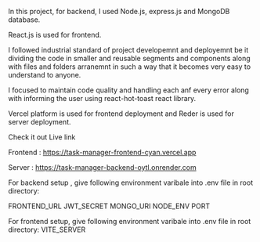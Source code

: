 
In this project, for backend, I used Node.js, express.js and MongoDB database. 

React.js is used for frontend. 

I followed industrial standard of project developemnt and deployemnt be it dividing the code in smaller and reusable segments and components along with files and folders arranemnt in such a way that it becomes very easy to 
understand to anyone.

I focused to maintain code quality and handling each anf every error along with informing the user using react-hot-toast react library.

Vercel platform is used for frontend deployment and Reder is used for server deployment.


Check it out Live link  

Frontend : https://task-manager-frontend-cyan.vercel.app

Server : https://task-manager-backend-oytl.onrender.com

For backend setup , give following environment varibale into .env file in root directory:

FRONTEND_URL
JWT_SECRET
MONGO_URI
NODE_ENV
PORT

For frontend setup, give following environment varibale into .env file in root directory:
VITE_SERVER


